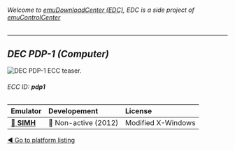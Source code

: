 ###### Welcome to [emuDownloadCenter (EDC)](https://github.com/PhoenixInteractiveNL/emuDownloadCenter/wiki/), EDC is a side project of [emuControlCenter](https://github.com/PhoenixInteractiveNL/emuControlCenter/wiki/)
***
## _DEC PDP-1 (Computer)_
![](https://raw.githubusercontent.com/wiki/PhoenixInteractiveNL/emuDownloadCenter/images_platform/ecc_pdp1_teaser.png "DEC PDP-1 ECC teaser.")
###### ECC ID: **pdp1**

| Emulator   | Developement        | License     |
|:-----------|:--------------------|:------------|
| [:file_folder: **SIMH**](https://github.com/PhoenixInteractiveNL/emuDownloadCenter/wiki/Emulator-simh#menu) | :red_circle: Non-active (2012) | Modified X-Windows |

[:arrow_backward: Go to platform listing](https://github.com/PhoenixInteractiveNL/emuDownloadCenter/wiki/EDC-Platform-List)
